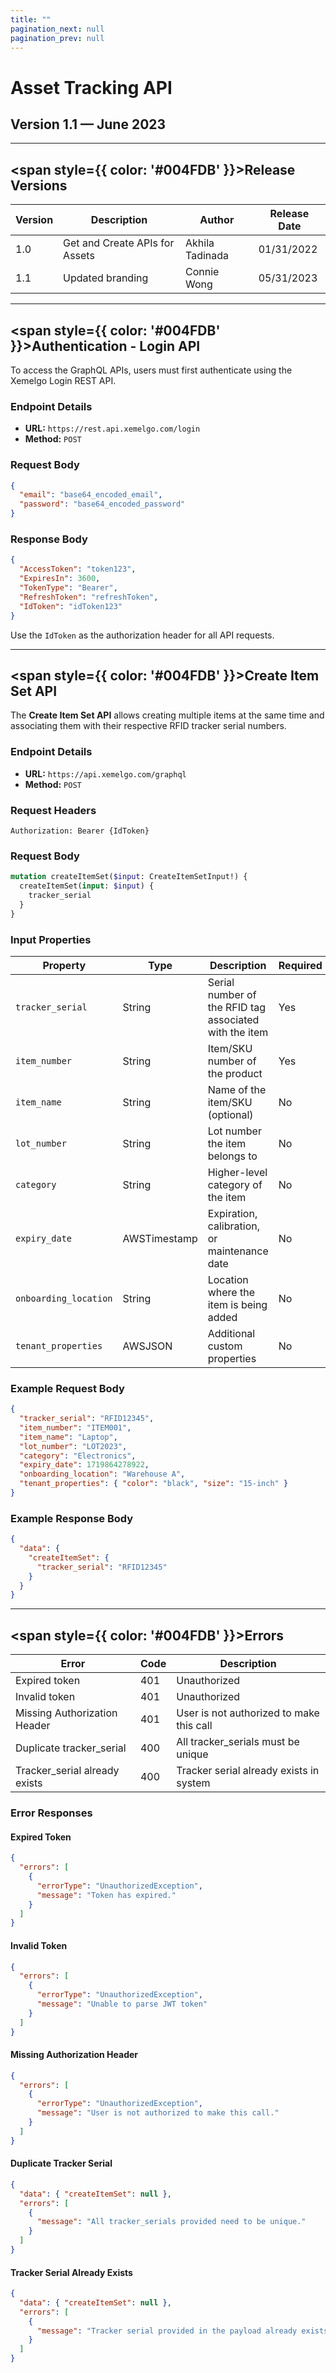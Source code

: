 ```yaml
---
title: ""
pagination_next: null
pagination_prev: null
---
```


<h1 style={{ color: '#004FDB' }}>Asset Tracking API</h1>

<h2>Version 1.1 — June 2023</h2>

---

## <span style={{ color: '#004FDB' }}>Release Versions</span>

| Version | Description                  | Author         | Release Date |
|---------|------------------------------|---------------|--------------|
| 1.0     | Get and Create APIs for Assets | Akhila Tadinada | 01/31/2022   |
| 1.1     | Updated branding             | Connie Wong   | 05/31/2023   |

---

## <span style={{ color: '#004FDB' }}>Authentication - Login API</span>

To access the GraphQL APIs, users must first authenticate using the Xemelgo Login REST API.

### Endpoint Details
- **URL:** `https://rest.api.xemelgo.com/login`
- **Method:** `POST`

### Request Body
```json
{
  "email": "base64_encoded_email",
  "password": "base64_encoded_password"
}
```

### Response Body
```json
{
  "AccessToken": "token123",
  "ExpiresIn": 3600,
  "TokenType": "Bearer",
  "RefreshToken": "refreshToken",
  "IdToken": "idToken123"
}
```

Use the `IdToken` as the authorization header for all API requests.

---

## <span style={{ color: '#004FDB' }}>Create Item Set API</span>

The **Create Item Set API** allows creating multiple items at the same time and associating them with their respective RFID tracker serial numbers.

### Endpoint Details
- **URL:** `https://api.xemelgo.com/graphql`
- **Method:** `POST`

### Request Headers
```http
Authorization: Bearer {IdToken}
```

### Request Body
```graphql
mutation createItemSet($input: CreateItemSetInput!) {
  createItemSet(input: $input) {
    tracker_serial
  }
}
```

### Input Properties

| Property          | Type          | Description                                      | Required |
|------------------|--------------|--------------------------------------------------|----------|
| `tracker_serial`  | String       | Serial number of the RFID tag associated with the item | Yes      |
| `item_number`     | String       | Item/SKU number of the product                   | Yes      |
| `item_name`       | String       | Name of the item/SKU (optional)                  | No       |
| `lot_number`      | String       | Lot number the item belongs to                   | No       |
| `category`        | String       | Higher-level category of the item                | No       |
| `expiry_date`     | AWSTimestamp | Expiration, calibration, or maintenance date     | No       |
| `onboarding_location` | String   | Location where the item is being added           | No       |
| `tenant_properties` | AWSJSON   | Additional custom properties                     | No       |

### Example Request Body
```json
{
  "tracker_serial": "RFID12345",
  "item_number": "ITEM001",
  "item_name": "Laptop",
  "lot_number": "LOT2023",
  "category": "Electronics",
  "expiry_date": 1719864278922,
  "onboarding_location": "Warehouse A",
  "tenant_properties": { "color": "black", "size": "15-inch" }
}
```

### Example Response Body
```json
{
  "data": {
    "createItemSet": {
      "tracker_serial": "RFID12345"
    }
  }
}
```

---

## <span style={{ color: '#004FDB' }}>Errors</span>

| Error                         | Code | Description                                |
|-------------------------------|------|--------------------------------------------|
| Expired token                 | 401  | Unauthorized                               |
| Invalid token                 | 401  | Unauthorized                               |
| Missing Authorization Header  | 401  | User is not authorized to make this call  |
| Duplicate tracker_serial      | 400  | All tracker_serials must be unique        |
| Tracker_serial already exists | 400  | Tracker serial already exists in system   |

### Error Responses
#### Expired Token
```json
{
  "errors": [
    {
      "errorType": "UnauthorizedException",
      "message": "Token has expired."
    }
  ]
}
```
#### Invalid Token
```json
{
  "errors": [
    {
      "errorType": "UnauthorizedException",
      "message": "Unable to parse JWT token"
    }
  ]
}
```
#### Missing Authorization Header
```json
{
  "errors": [
    {
      "errorType": "UnauthorizedException",
      "message": "User is not authorized to make this call."
    }
  ]
}
```
#### Duplicate Tracker Serial
```json
{
  "data": { "createItemSet": null },
  "errors": [
    {
      "message": "All tracker_serials provided need to be unique."
    }
  ]
}
```
#### Tracker Serial Already Exists
```json
{
  "data": { "createItemSet": null },
  "errors": [
    {
      "message": "Tracker serial provided in the payload already exists in the system."
    }
  ]
}
```


